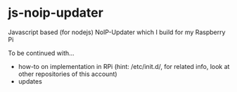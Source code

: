 # js-noip-updater
Javascript based (for nodejs) NoIP-Updater which I build for my Raspberry Pi

To be continued with...
- how-to on implementation in RPi (hint: /etc/init.d/, for related info, look at other repositories of this account)
- updates
